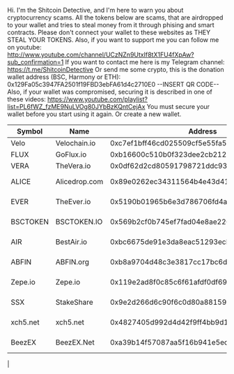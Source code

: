 Hi. I'm the Shitcoin Detective, and I'm here to warn you about cryptocurrency scams.
All the tokens below are scams, that are airdropped to your wallet and tries to steal money from it through phising and smart contracts.
Please don't connect your wallet to these websites as THEY STEAL YOUR TOKENS.
Also, if you want to support me you can follow me on youtube: http://www.youtube.com/channel/UCzNZn9UtxIf8tX1FU4fXpAw?sub_confirmation=1
If you want to contact me here is my Telegram channel: https://t.me/ShitcoinDetective
Or send me some crypto, this is the donation wallet address (BSC, Harmony or ETH): 0x129Fa05c3947FA2501f19FBD3ebFA61d4c2710E0
--INSERT QR CODE--
Also, if your wallet was compromised, securing it is described in one of these videos: https://www.youtube.com/playlist?list=PL6fWZ_fzME9NuLVOg80JYbBzKQntCejAx
You must secure your wallet before you start using it again. Or create a new wallet.


| Symbol        | Name          | Address                            | Video |Website       |
| ------------- | ------------- | ---------------------------------- | ------------- |  ------------- |
| Velo  | Velochain.io  | 0xc7ef1bff46cd025509cf5e55fa5cd5c14793cbff | DEAD
| FLUX  | GoFlux.io  | 0xb16600c510b0f323dee2cb212924d90e58864421 | DEAD 
| VERA | TheVera.io |  0x0df62d2cd80591798721ddc93001afe868c367ff | DEAD
| ALICE | Alicedrop.com | 0x89e0262ec34311564b4e43d416218d38d4db879c | https://www.youtube.com/watch?v=ONJzMEvel2E | DEAD
| EVER | TheEver.io | 0x5190b01965b6e3d786706fd4a999978626c19880 | https://www.youtube.com/watch?v=YktQJVPJYiE |  DEAD
| BSCTOKEN | BSCTOKEN.IO | 0x569b2cf0b745ef7fad04e8ae226251814b3395f9 |https://www.youtube.com/watch?v=w8ChVZmgZ28 | DEAD
| AIR | BestAir.io | 0xbc6675de91e3da8eac51293ecb87c359019621cf |  https://www.youtube.com/watch?v=Y_64hlLoEGs | Redirected/Alive
| ABFIN | ABFIN.org | 0xb8a9704d48c3e3817cc17bc6d350b00d7caaecf6 | https://www.youtube.com/watch?v=M4rwlfzYskw | DEAD
| Zepe.io | Zepe.io | 0x119e2ad8f0c85c6f61afdf0df69693028cdc10be | https://www.youtube.com/watch?v=6XkK7lBzXy8 | Alive
| SSX | StakeShare | 0x9e2d266d6c90f6c0d80a88159b15958f7135b8af | https://www.youtube.com/watch?v=yCY8HY2np-k | Alive and dropping
| xch5.net | xch5.net | 0x4827405d992d4d42f9ff4bb9d13ec9b616a75278 |  https://www.youtube.com/watch?v=I4Li46dRuWQ | DEAD
| BeezEX | BeezEX.Net | 0xa39b14f57087aa5f16b941e5ec182b84a5432aa7 | https://www.youtube.com/watch?v=ZkO95t8aXIw | SSL warning?
| 
